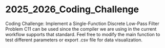# 2025_2026_Coding_Challenge
Coding Challenge: Implement a Single-Function Discrete Low-Pass Filter Problem
C11 can be used since the compiler we are using in the current workflow supports that standard.
Feel free to modify the main function to test different parameters or export .csv file for data visualization.
